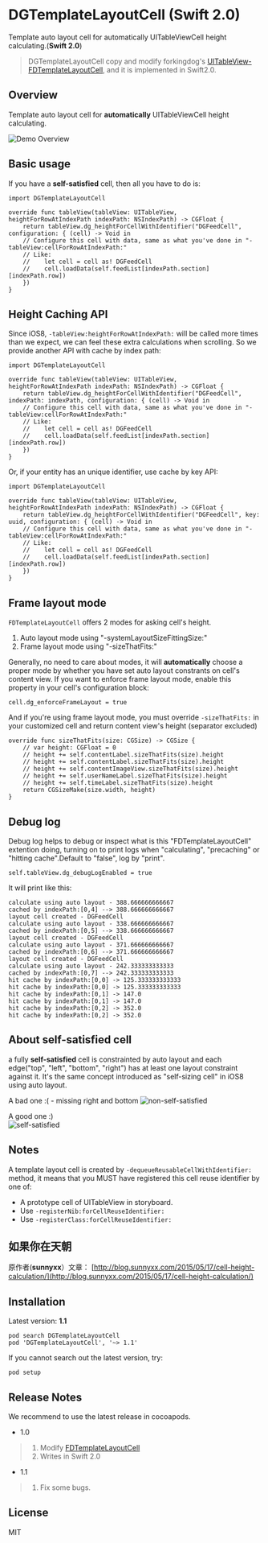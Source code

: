 # DGTemplateLayoutCell (Swift 2.0)
Template auto layout cell for automatically UITableViewCell height calculating.(**Swift 2.0**)

> DGTemplateLayoutCell copy and modify forkingdog's [UITableView-FDTemplateLayoutCell](https://github.com/forkingdog/UITableView-FDTemplateLayoutCell), and it is implemented in Swift2.0.

## Overview
Template auto layout cell for **automatically** UITableViewCell height calculating.

![Demo Overview](https://github.com/forkingdog/UITableView-FDTemplateLayoutCell/blob/master/Sceenshots/zhaodg.gif)

## Basic usage

If you have a **self-satisfied** cell, then all you have to do is: 

``` 
import DGTemplateLayoutCell

override func tableView(tableView: UITableView, heightForRowAtIndexPath indexPath: NSIndexPath) -> CGFloat {
    return tableView.dg_heightForCellWithIdentifier("DGFeedCell", configuration: { (cell) -> Void in
    // Configure this cell with data, same as what you've done in "-tableView:cellForRowAtIndexPath:"
    // Like:
    //    let cell = cell as! DGFeedCell
    //    cell.loadData(self.feedList[indexPath.section][indexPath.row])
    })
}
```

## Height Caching API

Since iOS8, `-tableView:heightForRowAtIndexPath:` will be called more times than we expect, we can feel these extra calculations when scrolling. So we provide another API with cache by index path:   

``` 
import DGTemplateLayoutCell

override func tableView(tableView: UITableView, heightForRowAtIndexPath indexPath: NSIndexPath) -> CGFloat {
    return tableView.dg_heightForCellWithIdentifier("DGFeedCell", indexPath: indexPath, configuration: { (cell) -> Void in
    // Configure this cell with data, same as what you've done in "-tableView:cellForRowAtIndexPath:"
    // Like:
    //    let cell = cell as! DGFeedCell
    //    cell.loadData(self.feedList[indexPath.section][indexPath.row])
    })
}
```

Or, if your entity has an unique identifier, use cache by key API:

``` 
import DGTemplateLayoutCell

override func tableView(tableView: UITableView, heightForRowAtIndexPath indexPath: NSIndexPath) -> CGFloat {
    return tableView.dg_heightForCellWithIdentifier("DGFeedCell", key: uuid, configuration: { (cell) -> Void in
    // Configure this cell with data, same as what you've done in "-tableView:cellForRowAtIndexPath:"
    // Like:
    //    let cell = cell as! DGFeedCell
    //    cell.loadData(self.feedList[indexPath.section][indexPath.row])
    })
}
```

## Frame layout mode

`FDTemplateLayoutCell` offers 2 modes for asking cell's height.  

1. Auto layout mode using "-systemLayoutSizeFittingSize:"  
2. Frame layout mode using "-sizeThatFits:"  

Generally, no need to care about modes, it will **automatically** choose a proper mode by whether you have set auto layout constrants on cell's content view. If you want to enforce frame layout mode, enable this property in your cell's configuration block:  

``` 
cell.dg_enforceFrameLayout = true
```
And if you're using frame layout mode, you must override `-sizeThatFits:` in your customized cell and return content view's height (separator excluded)

```
override func sizeThatFits(size: CGSize) -> CGSize {
    // var height: CGFloat = 0
    // height += self.contentLabel.sizeThatFits(size).height
    // height += self.contentLabel.sizeThatFits(size).height
    // height += self.contentImageView.sizeThatFits(size).height
    // height += self.userNameLabel.sizeThatFits(size).height
    // height += self.timeLabel.sizeThatFits(size).height
    return CGSizeMake(size.width, height)
}

```

## Debug log

Debug log helps to debug or inspect what is this "FDTemplateLayoutCell" extention doing, turning on to print logs when "calculating", "precaching" or "hitting cache".Default to "false", log by "print".

```
self.tableView.dg_debugLogEnabled = true
```

It will print like this:  

``` 
calculate using auto layout - 388.666666666667
cached by indexPath:[0,4] --> 388.666666666667
layout cell created - DGFeedCell
calculate using auto layout - 338.666666666667
cached by indexPath:[0,5] --> 338.666666666667
layout cell created - DGFeedCell
calculate using auto layout - 371.666666666667
cached by indexPath:[0,6] --> 371.666666666667
layout cell created - DGFeedCell
calculate using auto layout - 242.333333333333
cached by indexPath:[0,7] --> 242.333333333333
hit cache by indexPath:[0,0] -> 125.333333333333
hit cache by indexPath:[0,0] -> 125.333333333333
hit cache by indexPath:[0,1] -> 147.0
hit cache by indexPath:[0,1] -> 147.0
hit cache by indexPath:[0,2] -> 352.0
hit cache by indexPath:[0,2] -> 352.0
```

## About self-satisfied cell

a fully **self-satisfied** cell is constrainted by auto layout and each edge("top", "left", "bottom", "right") has at least one layout constraint against it. It's the same concept introduced as "self-sizing cell" in iOS8 using auto layout.

A bad one :( - missing right and bottom
![non-self-satisfied](https://github.com/zhaodg/DGTemplateLayoutCell/blob/master/Sceenshots/screenshot0.png)   

A good one :)  
![self-satisfied](https://github.com/zhaodg/DGTemplateLayoutCell/blob/master/Sceenshots/screenshot1.png)   

## Notes

A template layout cell is created by `-dequeueReusableCellWithIdentifier:` method, it means that you MUST have registered this cell reuse identifier by one of:  

- A prototype cell of UITableView in storyboard.
- Use `-registerNib:forCellReuseIdentifier:` 
- Use `-registerClass:forCellReuseIdentifier:`

## 如果你在天朝
原作者(**sunnyxx**）文章： 
[http://blog.sunnyxx.com/2015/05/17/cell-height-calculation/](http://blog.sunnyxx.com/2015/05/17/cell-height-calculation/)

## Installation

Latest version: **1.1**

```
pod search DGTemplateLayoutCell 
pod 'DGTemplateLayoutCell', '~> 1.1'
```
If you cannot search out the latest version, try:  

```
pod setup
```

## Release Notes

We recommend to use the latest release in cocoapods.

- 1.0 
> 1. Modify [FDTemplateLayoutCell](https://github.com/forkingdog/UITableView-FDTemplateLayoutCell) 
> 2. Writes in Swift 2.0

- 1.1
> 1. Fix some bugs.

## License
MIT
